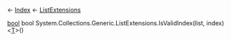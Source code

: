 ← [Index](Api-Index) ← [ListExtensions](System.Collections.Generic.ListExtensions)

[bool](System.Boolean) bool System.Collections.Generic.ListExtensions.IsValidIndex<T>(list, index)<[T]()>()